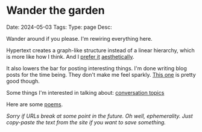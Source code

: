 # Wander the garden
Date: 2024-05-03
Tags: 
Type: page
Desc: 


Wander around if you please. I'm rewiring everything here.

Hypertext creates a graph-like structure instead of a linear hierarchy, which is more like how I think. And I [prefer it](/values) [aesthetically](/aesthetics).

It also lowers the bar for posting interesting things. I'm done writing blog posts for the time being. They don't make me feel sparkly. [This one](/social-infrastructure) is pretty good though.

Some things I'm interested in talking about: [conversation topics](/conversation-topics)

Here are some [poems](/poems).

*Sorry if URLs break at some point in the future. Oh well, ephemerality. Just copy-paste the text from the site if you want to save something.*